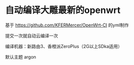 # 自动编译大雕最新的openwrt

基于 https://github.com/KFERMercer/OpenWrt-CI 的yml制作

提交一次就自动云编译一次

编译机器：新路由3、香橙派ZeroPlus（2G以上SDka适用）

默认主题 argon
